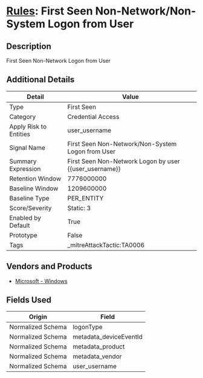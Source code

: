 # [Rules](README.md): First Seen Non-Network/Non-System Logon from User

## Description
First Seen Non-Network Logon from User

## Additional Details
|Detail|Value|
|----|----|
|Type|First Seen|
|Category|Credential Access|
|Apply Risk to Entities|user_username|
|Signal Name|First Seen Non-Network/Non-System Logon from User|
|Summary Expression|First Seen Non-Network Logon by user {{user_username}}|
|Retention Window|7776000000|
|Baseline Window|1209600000|
|Baseline Type|PER_ENTITY|
|Score/Severity|Static: 3|
|Enabled by Default|True|
|Prototype|False|
|Tags|_mitreAttackTactic:TA0006|
## Vendors and Products
- [Microsoft - Windows](../products/1ff7546c-cb36-4a24-87f7-89d2cecc5761.md)


## Fields Used

|Origin|Field|
|----|----|
|Normalized Schema|logonType|
|Normalized Schema|metadata_deviceEventId|
|Normalized Schema|metadata_product|
|Normalized Schema|metadata_vendor|
|Normalized Schema|user_username|



